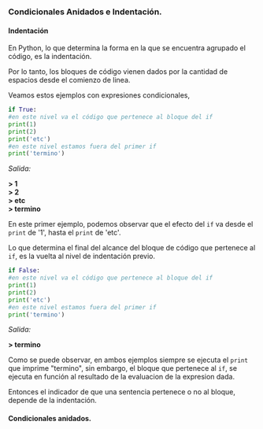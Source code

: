 ### Condicionales Anidados e Indentación.

#### Indentación

En Python, lo que determina la forma en la que se encuentra agrupado el código, es la indentación.

Por lo tanto, los bloques de código vienen dados por la cantidad de espacios desde el comienzo de linea.

Veamos estos ejemplos con expresiones condicionales, 

  ``` python
if True:
  #en este nivel va el código que pertenece al bloque del if
  print(1)
  print(2)
  print('etc')
#en este nivel estamos fuera del primer if
print('termino')
  ```
  _Salida:_
  
**> 1**  
**> 2**  
**> etc**  
**> termino**  

En este primer ejemplo, podemos observar que el efecto del `if` va desde el `print` de '1', hasta el `print` de 'etc'.

Lo que determina el final del alcance del bloque de código que pertenece al `if`, es la vuelta al nivel de indentación previo.

  ``` python
if False:
  #en este nivel va el código que pertenece al bloque del if
  print(1)
  print(2)
  print('etc')
#en este nivel estamos fuera del primer if
print('termino')
  ```
  _Salida:_
  
**> termino**  

Como se puede observar, en ambos ejemplos siempre se ejecuta el `print` que imprime "termino", sin embargo, el bloque que pertenece al `if`, se ejecuta en función al resultado de la evaluacion de la expresion dada.

Entonces el indicador de que una sentencia pertenece o no al bloque, depende de la indentación.

#### Condicionales anidados.



